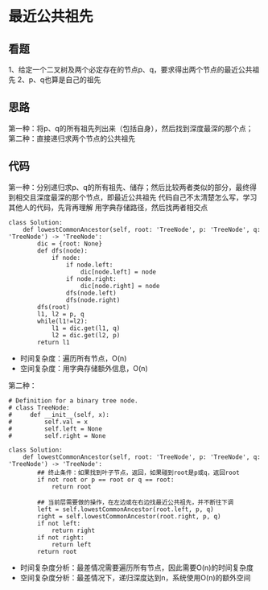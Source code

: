 # 最近公共祖先
## 看题
1、给定一个二叉树及两个必定存在的节点p、q，要求得出两个节点的最近公共祖先
2、p、q也算是自己的祖先

## 思路
第一种：将p、q的所有祖先列出来（包括自身），然后找到深度最深的那个点；
第二种：直接递归求两个节点的公共祖先

## 代码
第一种：分别递归求p、q的所有祖先、储存；然后比较两者类似的部分，最终得到相交且深度最深的那个节点，即最近公共祖先
代码自己不太清楚怎么写，学习其他人的代码，先背再理解
用字典存储路径，然后找两者相交点
```
class Solution:
    def lowestCommonAncestor(self, root: 'TreeNode', p: 'TreeNode', q: 'TreeNode') -> 'TreeNode':
        dic = {root: None}
        def dfs(node):
            if node:
                if node.left:
                    dic[node.left] = node
                if node.right:
                    dic[node.right] = node
                dfs(node.left)
                dfs(node.right)
        dfs(root)
        l1, l2 = p, q
        while(l1!=l2):
            l1 = dic.get(l1, q)
            l2 = dic.get(l2, p)
        return l1
```
- 时间复杂度：遍历所有节点，O(n)
- 空间复杂度：用字典存储额外信息，O(n)


第二种：
```
# Definition for a binary tree node.
# class TreeNode:
#     def __init__(self, x):
#         self.val = x
#         self.left = None
#         self.right = None

class Solution:
    def lowestCommonAncestor(self, root: 'TreeNode', p: 'TreeNode', q: 'TreeNode') -> 'TreeNode':
        ## 终止条件：如果找到叶子节点，返回，如果碰到root是p或q，返回root
        if not root or p == root or q == root:
            return root

        ## 当前层需要做的操作，在左边或在右边找最近公共祖先，并不断往下调
        left = self.lowestCommonAncestor(root.left, p, q)
        right = self.lowestCommonAncestor(root.right, p, q)
        if not left:
            return right
        if not right:
            return left
        return root
```
- 时间复杂度分析：最差情况需要遍历所有节点，因此需要O(n)的时间复杂度
- 空间复杂度分析：最差情况下，递归深度达到n，系统使用O(n)的额外空间
